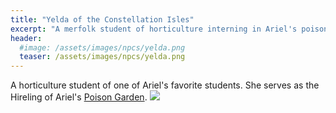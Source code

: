 ```yaml
---
title: "Yelda of the Constellation Isles"
excerpt: "A merfolk student of horticulture interning in Ariel's poison garden."
header:
  #image: /assets/images/npcs/yelda.png
  teaser: /assets/images/npcs/yelda.png
---
```


A horticulture student of one of Ariel's favorite students. She serves as the Hireling of Ariel's [Poison Garden](/astral-sea/bastion/#garden).
![](/astral-sea/assets/images/npcs/yelda.png)